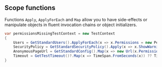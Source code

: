## Scope functions

Functions `Apply`, `ApplyForEach` and `Map` allow you to have side-effects or manipulate objects in fluent invocation chains or object initializers.
 
```csharp
var permissionsMissingTestContext = new TestContext
{
    Users = GetStandardUsers().ApplyForEach(x => x.Permissions = new Permission[0]),
    SecurityPolicy = GetStandardSecurityPolicy().Apply(x => x.ShowWarningWhenPermissionsMissing = true),
    AnonymousPageUrl = GetStandardConfig().Map(x => new Url(x.PermissionsMissingScreenUrl)),
    Timeout = GetTestTimeout()?.Map(x => TimeSpan.FromSeconds(x)) ?? TimeSpan.FromSeconds(30)
}
```